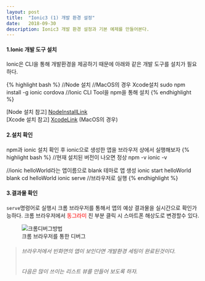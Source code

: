 ```yaml
---
layout: post
title:  "Ionic3 (1) 개발 환경 설정"
date:   2018-09-30
description: Ionic3 개발 환경 설정과 기본 예제를 만들어본다.
---
```

#### 1.Ionic 개발 도구 설치
Ionic은 CLI을 통해 개발환경을 제공하기 때문에 아래와 같은 개발 도구를 설치가 필요하다. 

{% highlight bash %}
//Node 설치
//MacOS의 경우 Xcode설치
sudo npm install -g ionic cordova //Ionic CLI Tool을 npm을 통해 설치
{% endhighlight %}

[Node 설치 참고] [NodeInstallLink]  
[Xcode 설치 참고] [XcodeLink] (MacOS의 경우)

#### 2.설치 확인
npm과 ionic 설치 확인 후 ionic으로 생성한 앱을 브라우저 상에서 실행해보자
{% highlight bash %}
//현재 설치된 버전이 나오면 정상
npm -v
ionic -v

//ionic helloWorld라는 앱이름으로 blank 테마로 앱 생성
ionic start helloWorld blank
cd helloWorld
ionic serve //브라우저로 실행
{% endhighlight %}

#### 3.결과물 확인
`serve`명령어로 실행시 크롬 브라우저를 통해서 앱의 예상 결과물을 실시간으로 확인가능하다.
크롬 브라우저에서 <span style="color: red">동그라미</span> 친 부분 클릭 시 스마트폰 해상도로 변경할수 있다.
<figure>
	<img src="{{ '/assets/img/post/20180930_img1.png' | prepend: site.baseurl }}" alt="크롬디버그방법"> 
	<figcaption>크롬 브라우저를 통한 디버그</figcaption>
</figure>


> ###### 브라우저에서 빈화면의 앱이 보인다면 개발환경 세팅이 완료된것이다.
> ###### 다음은 많이 쓰이는 리스트 뷰를 만들어 보도록 하자.

[NodeInstallLink]: https://nodejs.org/en/
[XcodeLink]: https://developer.apple.com/kr/xcode/









